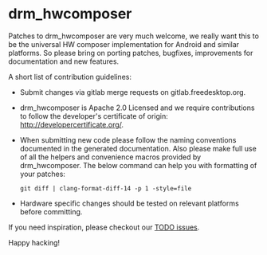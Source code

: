 drm\_hwcomposer
======

Patches to drm\_hwcomposer are very much welcome, we really want this to be the
universal HW composer implementation for Android and similar platforms. So
please bring on porting patches, bugfixes, improvements for documentation and
new features.

A short list of contribution guidelines:
* Submit changes via gitlab merge requests on gitlab.freedesktop.org.
* drm\_hwcomposer is Apache 2.0 Licensed and we require contributions to follow
  the developer's certificate of origin: http://developercertificate.org/.
* When submitting new code please follow the naming conventions documented in
  the generated documentation. Also please make full use of all the helpers and
  convenience macros provided by drm\_hwcomposer. The below command can help
  you with formatting of your patches:

    ```
    git diff | clang-format-diff-14 -p 1 -style=file
    ```

* Hardware specific changes should be tested on relevant platforms before
  committing.

If you need inspiration, please checkout our [TODO issues][1].

Happy hacking!

[1]: https://gitlab.freedesktop.org/drm-hwcomposer/drm-hwcomposer/issues?label_name%5B%5D=TODO
